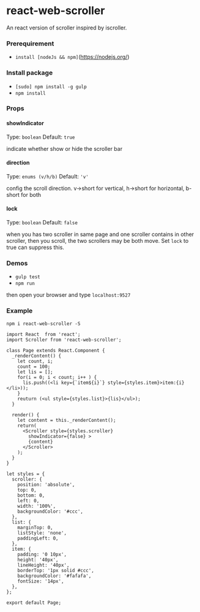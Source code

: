 # react-web-scroller
An react version of scroller inspired by iscroller.

### Prerequirement ###

* `install [nodeJs && npm]`(https://nodejs.org/)

### Install package ###

* `[sudo] npm install -g gulp`
* `npm install`

### Props
#### showIndicator
Type: `boolean` 
Default: `true`

indicate whether show or hide the scroller bar

#### direction
Type: `enums (v/h/b)` 
Default: `'v'`

config the scroll direction. v->short for vertical, h->short for horizontal, b-short for both

#### lock
Type: `boolean`
Default: `false`

when you has two scroller in same page and one scroller contains in other scroller, then you scroll, the two scrollers may be both move. Set `lock` to true can suppress this.

### Demos ###

* `gulp test`
* `npm run`

then open your browser and type `localhost:9527`

### Example
```npm i react-web-scroller -S```
```
import React  from 'react';
import Scroller from 'react-web-scroller';
  
class Page extends React.Component {
  _renderContent() {
    let count, i;
    count = 100;
    let lis = [];
    for(i = 0; i < count; i++ ) {
      lis.push((<li key={`item${i}`} style={styles.item}>item:{i}</li>));
    }
    reuturn (<ul style={styles.list}>{lis}</ul>);
  }
  
  render() {
    let content = this._renderContent();
    return(
      <Scroller style={styles.scroller}
        showIndicator={false} >
        {content}
      </Scroller>
    );
  }
}

let styles = {
  scroller: {
    position: 'absolute',
    top: 0,
    bottom: 0,
    left: 0,
    width: '100%',
    backgroundColor: '#ccc',
  },
  list: {
    marginTop: 0,
    listStyle: 'none',
    paddingLeft: 0,
  },
  item: {
    padding: '0 10px',
    height: '40px',
    lineHeight: '40px',
    borderTop: '1px solid #ccc',
    backgroundColor: '#fafafa',
    fontSize: '14px',
  },
};
  
export default Page;
```
